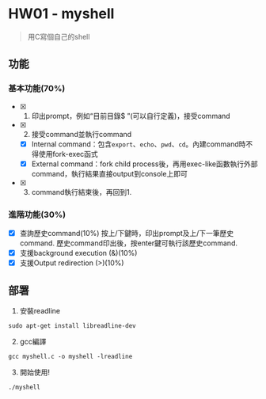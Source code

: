 # HW01 - myshell
> 用C寫個自己的shell

## 功能
### 基本功能(70%)

- [x] 1. 印出prompt，例如“目前目錄$ ”(可以自行定義)，接受command
- [x] 2. 接受command並執行command
    - [x] Internal command：包含`export`、`echo`、`pwd`、`cd`。內建command時不得使用fork-exec函式
    - [x] External command：fork child process後，再用exec-like函數執行外部command，執行結果直接output到console上即可
- [x] 3. command執行結束後，再回到1.

### 進階功能(30%)

- [x] 查詢歷史command(10%)
按上/下鍵時，印出prompt及上/下一筆歷史command.
歷史command印出後，按enter鍵可執行該歷史command.
- [x] 支援background execution (&)(10%)
- [x] 支援Output redirection (>)(10%)

## 部署
1. 安裝readline
```
sudo apt-get install libreadline-dev
```

2. gcc編譯
```
gcc myshell.c -o myshell -lreadline
```

3. 開始使用!
```
./myshell
```

